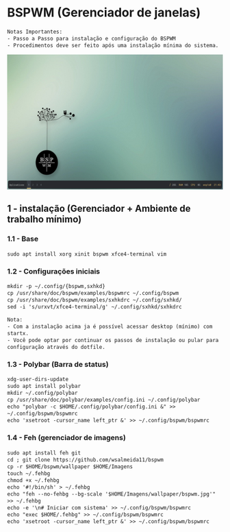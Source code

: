 # BSPWM (Gerenciador de janelas)
```
Notas Importantes:
- Passo a Passo para instalação e configuração do BSPWM 
- Procedimentos deve ser feito após uma instalação mínima do sistema.
```
<img src = "screenshots/captura_1.png">

## 1 - instalação (Gerenciador + Ambiente de trabalho mínimo)

### 1.1 - Base
```
sudo apt install xorg xinit bspwm xfce4-terminal vim
```
### 1.2 - Configurações iniciais
```
mkdir -p ~/.config/{bspwm,sxhkd}
cp /usr/share/doc/bspwm/examples/bspwmrc ~/.config/bspwm
cp /usr/share/doc/bspwm/examples/sxhkdrc ~/.config/sxhkd/
sed -i 's/urxvt/xfce4-terminal/g' ~/.config/sxhkd/sxhkdrc
```
```
Nota:
- Com a instalação acima ja é possível acessar desktop (mínimo) com startx.
- Você pode optar por continuar os passos de instalação ou pular para configuração através do dotfile.                                        
```
### 1.3 - Polybar (Barra de status)
```
xdg-user-dirs-update
sudo apt install polybar
mkdir ~/.config/polybar
cp /usr/share/doc/polybar/examples/config.ini ~/.config/polybar
echo "polybar -c $HOME/.config/polybar/config.ini &" >> ~/.config/bspwm/bspwmrc
echo 'xsetroot -cursor_name left_ptr &' >> ~/.config/bspwm/bspwmrc
```

### 1.4 - Feh (gerenciador de imagens)
```
sudo apt install feh git
cd ; git clone https://github.com/wsalmeida11/bspwm
cp -r $HOME/bspwm/wallpaper $HOME/Imagens
touch ~/.fehbg
chmod +x ~/.fehbg
echo '#!/bin/sh' > ~/.fehbg
echo "feh --no-fehbg --bg-scale '$HOME/Imagens/wallpaper/bspwm.jpg'" >> ~/.fehbg
echo -e '\n# Iniciar com sistema' >> ~/.config/bspwm/bspwmrc
echo "exec $HOME/.fehbg" >> ~/.config/bspwm/bspwmrc
echo 'xsetroot -cursor_name left_ptr &' >> ~/.config/bspwm/bspwmrc
```




